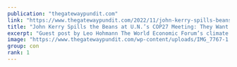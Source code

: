 ```yaml
---
publication: "thegatewaypundit.com"
link: "https://www.thegatewaypundit.com/2022/11/john-kerry-spills-beans-u-n-s-cop27-meeting-want-replace-capitalism-new-economic-system/"
title: "John Kerry Spills the Beans at U.N.’s COP27 Meeting: They Want to Replace Capitalism with a New Economic System"
excerpt: "Guest post by Leo Hohmann The World Economic Forum’s climate change agenda was “modeled” off the effort to roll out vaccines during the Covid pandemic, John Kerry said during a COP27 panel discussion "
image: "https://www.thegatewaypundit.com/wp-content/uploads/IMG_7767-1.jpg"
group: con
rank: 1
---
```


